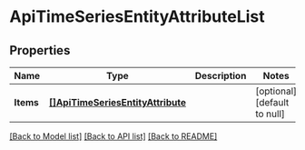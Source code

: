 # ApiTimeSeriesEntityAttributeList

## Properties
Name | Type | Description | Notes
------------ | ------------- | ------------- | -------------
**Items** | [**[]ApiTimeSeriesEntityAttribute**](ApiTimeSeriesEntityAttribute.md) |  | [optional] [default to null]

[[Back to Model list]](../README.md#documentation-for-models) [[Back to API list]](../README.md#documentation-for-api-endpoints) [[Back to README]](../README.md)


